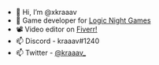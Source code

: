 - 👋 Hi, I’m @xkraaav
- 👀 Game developer for <a href="https://www.github.com/logicnightgames/">Logic Night Games</a>
- 📽 Video editor on <a href="https://www.fiverr.com/kraaav/">Fiverr!</a>
- 📫 Discord - kraaav#1240
- 📫 Twitter - <a href="https://www.twitter.com/kraaav_">@kraaav_</a>

<!---
xkraaav/xkraaav is a ✨ special ✨ repository because its `README.md` (this file) appears on your GitHub profile.
You can click the Preview link to take a look at your changes.
--->
